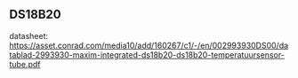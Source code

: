 ## DS18B20

datasheet: 
https://asset.conrad.com/media10/add/160267/c1/-/en/002993930DS00/datablad-2993930-maxim-integrated-ds18b20-ds18b20-temperatuursensor-tube.pdf



